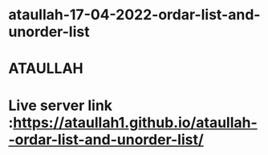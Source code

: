# ataullah-17-04-2022-ordar-list-and-unorder-list
# ATAULLAH
# Live server link :https://ataullah1.github.io/ataullah--ordar-list-and-unorder-list/
